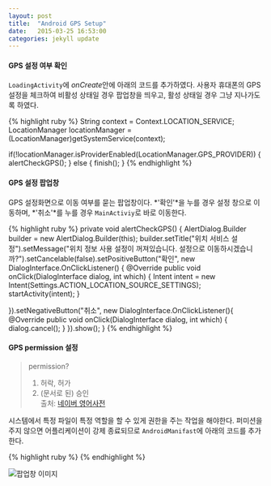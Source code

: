 ```yaml
---
layout: post
title:  "Android GPS Setup"
date:   2015-03-25 16:53:00
categories: jekyll update
---
```


#### GPS 설정 여부 확인  

`LoadingActivity`에 *onCreate*안에 아래의 코드를 추가하였다. 사용자 휴대폰의 GPS 설정을 체크하여 비활성 상태일 경우 팝업창을 띄우고, 활성 상태일 경우 그냥 지나가도록 하였다.

{% highlight ruby %}
String context = Context.LOCATION_SERVICE;
LocationManager locationManager = (LocationManager)getSystemService(context);

if(!locationManager.isProviderEnabled(LocationManager.GPS_PROVIDER)) {
  alertCheckGPS();
} else {
  finish();
}
{% endhighlight %}  


#### GPS 설정 팝업창  

GPS 설정화면으로 이동 여부를 묻는 팝업창이다. *'확인'*을 누를 경우 설정 창으로 이동하며, *'취소'*를 누를 경우 `MainActiviy`로 바로 이동한다.

{% highlight ruby %}
private void alertCheckGPS() {
  AlertDialog.Builder builder = new AlertDialog.Builder(this);
        builder.setTitle("위치 서비스 설정").setMessage("위치 정보 사용 설정이 꺼져있습니다. 설정으로 이동하시겠습니까?").setCancelable(false).setPositiveButton("확인", new DialogInterface.OnClickListener() {
    @Override
    public void onClick(DialogInterface dialog, int which) {
      Intent intent = new Intent(Settings.ACTION_LOCATION_SOURCE_SETTINGS);
                        startActivity(intent);
    }
  
  }).setNegativeButton("취소", new DialogInterface.OnClickListener(){
    @Override
    public void onClick(DialogInterface dialog, int which) {
      dialog.cancel();
    }
  }).show();
}
{% endhighlight %}  


#### GPS permission 설정  

> permission?  
> 1. 허락, 허가  
> 2. (문서로 된) 승인  
> 출처: [네이버 영어사전][naver-endic]  

시스템에서 특정 파일이 특정 역할을 할 수 있게 권한을 주는 작업을 해야한다. 퍼미션을 주지 않으면 어플리케이션이 강제 종료되므로 `AndroidManifast`에 아래의 코드를 추가한다.

{% highlight ruby %}
<uses-permission android:name="android.permission.ACCESS_FINE_LOCATION"/>
{% endhighlight %}  

![팝업창 이미지](https://github.com/noorim/noorim.github.io/blob/master/_image/img1.png)



[naver-endic]: http://endic.naver.com/enkrEntry.nhn?sLn=kr&entryId=ed047f1c3922452eb106d322f1f3c318